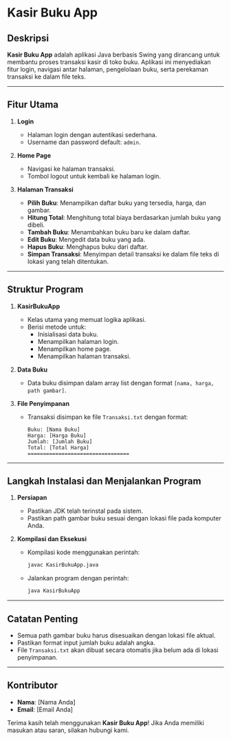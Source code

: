 # Kasir Buku App

## Deskripsi
**Kasir Buku App** adalah aplikasi Java berbasis Swing yang dirancang untuk membantu proses transaksi kasir di toko buku. Aplikasi ini menyediakan fitur login, navigasi antar halaman, pengelolaan buku, serta perekaman transaksi ke dalam file teks.

---

## Fitur Utama

1. **Login**
   - Halaman login dengan autentikasi sederhana.
   - Username dan password default: `admin`.

2. **Home Page**
   - Navigasi ke halaman transaksi.
   - Tombol logout untuk kembali ke halaman login.

3. **Halaman Transaksi**
   - **Pilih Buku**: Menampilkan daftar buku yang tersedia, harga, dan gambar.
   - **Hitung Total**: Menghitung total biaya berdasarkan jumlah buku yang dibeli.
   - **Tambah Buku**: Menambahkan buku baru ke dalam daftar.
   - **Edit Buku**: Mengedit data buku yang ada.
   - **Hapus Buku**: Menghapus buku dari daftar.
   - **Simpan Transaksi**: Menyimpan detail transaksi ke dalam file teks di lokasi yang telah ditentukan.

---

## Struktur Program

1. **KasirBukuApp**
   - Kelas utama yang memuat logika aplikasi.
   - Berisi metode untuk:
     - Inisialisasi data buku.
     - Menampilkan halaman login.
     - Menampilkan home page.
     - Menampilkan halaman transaksi.

2. **Data Buku**
   - Data buku disimpan dalam array list dengan format `[nama, harga, path gambar]`.

3. **File Penyimpanan**
   - Transaksi disimpan ke file `Transaksi.txt` dengan format:
     ```
     Buku: [Nama Buku]
     Harga: [Harga Buku]
     Jumlah: [Jumlah Buku]
     Total: [Total Harga]
     =================================
     ```

---

## Langkah Instalasi dan Menjalankan Program

1. **Persiapan**
   - Pastikan JDK telah terinstal pada sistem.
   - Pastikan path gambar buku sesuai dengan lokasi file pada komputer Anda.

2. **Kompilasi dan Eksekusi**
   - Kompilasi kode menggunakan perintah:
     ```bash
     javac KasirBukuApp.java
     ```
   - Jalankan program dengan perintah:
     ```bash
     java KasirBukuApp
     ```

---

## Catatan Penting

- Semua path gambar buku harus disesuaikan dengan lokasi file aktual.
- Pastikan format input jumlah buku adalah angka.
- File `Transaksi.txt` akan dibuat secara otomatis jika belum ada di lokasi penyimpanan.

---

## Kontributor
- **Nama**: [Nama Anda]
- **Email**: [Email Anda]

Terima kasih telah menggunakan **Kasir Buku App**! Jika Anda memiliki masukan atau saran, silakan hubungi kami.


